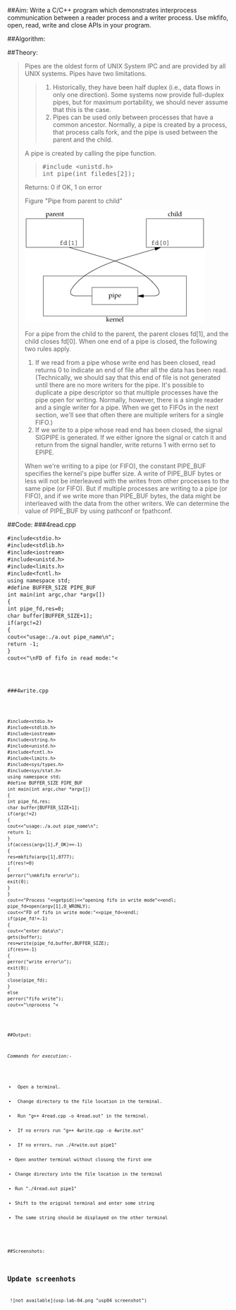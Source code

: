 ##Aim:
Write a C/C++ program which demonstrates interprocess communication between a reader process and a writer process. Use mkfifo, open, read, write and close APIs in your program.

##Algorithm:

##Theory:

<blockquote>

Pipes are the oldest form of UNIX System IPC and are provided by all UNIX systems. Pipes have two
limitations.

<blockquote>

<ol>
<li>
Historically, they have been half duplex (i.e., data flows in only one direction). Some systems
now provide full-duplex pipes, but for maximum portability, we should never assume that this is
the case.</li>
<li>
Pipes can be used only between processes that have a common ancestor. Normally, a pipe is
created by a process, that process calls fork, and the pipe is used between the parent and the
child.
</li>
</ol>

</blockquote>

A pipe is created by calling the pipe function.

<blockquote>

<pre>
#include &lt;unistd.h&gt;
int pipe(int filedes[2]);
</pre>

</blockquote>


Returns: 0 if OK, 1 on error


Figure "Pipe from parent to child"

![figure not available](pipe.png) 


For a pipe from the child to the parent, the parent closes fd[1], and the child closes fd[0]. When one end of a pipe is closed, the following two rules apply.
<ol>
<li>If we read from a pipe whose write end has been closed, read returns 0 to indicate an end of file
after all the data has been read. (Technically, we should say that this end of file is not
generated until there are no more writers for the pipe. It's possible to duplicate a pipe
descriptor so that multiple processes have the pipe open for writing. Normally, however, there is
a single reader and a single writer for a pipe. When we get to FIFOs in the next section, we'll
see that often there are multiple writers for a single FIFO.)</li>
<li>If we write to a pipe whose read end has been closed, the signal SIGPIPE is generated. If we
either ignore the signal or catch it and return from the signal handler, write returns 1 with
errno set to EPIPE.</li></ol>

When we're writing to a pipe (or FIFO), the constant PIPE_BUF specifies the kernel's pipe buffer size.
A write of PIPE_BUF bytes or less will not be interleaved with the writes from other processes to the
same pipe (or FIFO). But if multiple processes are writing to a pipe (or FIFO), and if we write more
than PIPE_BUF bytes, the data might be interleaved with the data from the other writers. We can
determine the value of PIPE_BUF by using pathconf or fpathconf.</pre>
</blockquote>

##Code:
###4read.cpp
<pre><code>#include&lt;stdio.h&gt;
#include&lt;stdlib.h&gt;
#include&lt;iostream&gt;
#include&lt;unistd.h&gt;
#include&lt;limits.h&gt;
#include&lt;fcntl.h&gt;
using namespace std;
#define BUFFER_SIZE PIPE_BUF
int main(int argc,char *argv[])
{
int pipe_fd,res=0;
char buffer[BUFFER_SIZE+1];
if(argc!=2)
{
cout&lt;&lt;"usage:./a.out pipe_name\n";
return -1;
}
cout&lt;&lt;"\nFD of fifo in read mode:"<<pipe_fd<<endl;
if((pipe_fd=open(argv[1],O_RDONLY))!=-1)
{
res=read(pipe_fd,buffer,BUFFER_SIZE);
cout&lt;&lt;"\n data read..\n";
cout&lt;&lt;buffer;
(void) close(pipe_fd);
}
else
{
perror("\nfifo read"\n);
}
cout&lt;&lt;"\nprocess "&lt;&lt;getpid()&lt;&lt;" finished reading\n"&lt;&lt;endl;
return 0;
}
</code></pre>
###4write.cpp
<pre><code>
#include&lt;stdio.h&gt;
#include&lt;stdlib.h&gt;
#include&lt;iostream&gt;
#include&lt;string.h&gt;
#include&lt;unistd.h&gt;
#include&lt;fcntl.h&gt;
#include&lt;limits.h&gt;
#include&lt;sys/types.h&gt;
#include&lt;sys/stat.h&gt;
using namespace std;
#define BUFFER_SIZE PIPE_BUF
int main(int argc,char *argv[])
{
int pipe_fd,res;
char buffer[BUFFER_SIZE+1];
if(argc!=2)
{
cout&lt;&lt;"usage:./a.out pipe_name\n";
return 1;
}
if(access(argv[1],F_OK)==-1)
{
res=mkfifo(argv[1],0777);
if(res!=0)
{
perror("\nmkfifo error\n");
exit(0);
}
}
cout&lt;&lt;"Process "&lt;&lt;getpid()&lt;&lt;"opening fifo in write mode"&lt;&lt;endl;
pipe_fd=open(argv[1],O_WRONLY);
cout&lt;&lt;"FD of fifo in write mode:"&lt;&lt;pipe_fd&lt;&lt;endl;
if(pipe_fd!=-1)
{
cout&lt;&lt;"enter data\n";
gets(buffer);
res=write(pipe_fd,buffer,BUFFER_SIZE);
if(res==-1)
{
perror("write error\n");
exit(0);
}
close(pipe_fd);
}
else
perror("fifo write");
cout&lt;&lt;"\nprocess "<<getpid()<<" finished writing\n"<<endl;
unlink(argv[1]);
return 0;
}
</code></pre>
##Output:

*Commands for execution:-*
<ul>
    <li> Open a terminal.</li>
    <li> Change directory to the file location in the terminal.</li>
    <li> Run "g++ 4read.cpp -o 4read.out" in the terminal.</li>
    <li> If no errors run "g++ 4write.cpp -o 4write.out"  </li>
    <li> If no errors, run ./4rwite.out pipe1" </li>
    <li>Open another terminal without closong the first one</li>
    <li>Change directory into the file location in the terminal</li>
    <li>Run "./4read.out pipe1"</li>
    <li>Shift to the original terminal and enter some string</li>
    <li>The same string should be displayed on the other terminal</li>
</ul>

##Screenshots:
<h2>Update screenhots</h2>
 ![not available](usp-lab-04.png "usp04 screenshot") 
